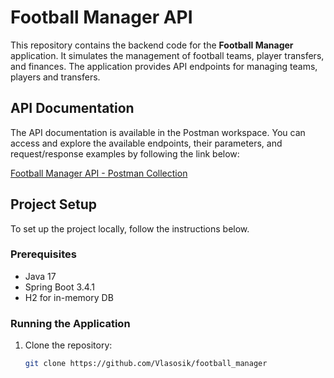 # Football Manager API

This repository contains the backend code for the **Football Manager** application. It simulates the management of football teams, player transfers, and finances. The application provides API endpoints for managing teams, players and transfers.

## API Documentation

The API documentation is available in the Postman workspace. You can access and explore the available endpoints, their parameters, and request/response examples by following the link below:

[Football Manager API - Postman Collection](https://football-manager.postman.co/workspace/Football-Manager-Workspace~310b7bc8-42b2-490f-8c71-305247b43d8b/collection/30333714-8ccd52de-904c-4b08-a89b-b15069989cf2?action=share&creator=30333714)

## Project Setup

To set up the project locally, follow the instructions below.

### Prerequisites

- Java 17
- Spring Boot 3.4.1
- H2 for in-memory DB
  
### Running the Application

1. Clone the repository:
   ```bash
   git clone https://github.com/Vlasosik/football_manager
